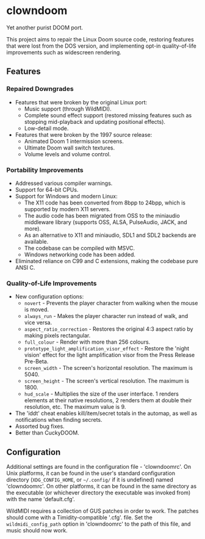 # clowndoom

Yet another purist DOOM port.

This project aims to repair the Linux Doom source code, restoring features that
were lost from the DOS version, and implementing opt-in quality-of-life
improvements such as widescreen rendering.

## Features
### Repaired Downgrades
- Features that were broken by the original Linux port:
  - Music support (through WildMIDI).
  - Complete sound effect support (restored missing features such as stopping
    mid-playback and updating positional effects).
  - Low-detail mode.
- Features that were broken by the 1997 source release:
  - Animated Doom 1 intermission screens.
  - Ultimate Doom wall switch textures.
  - Volume levels and volume control.
### Portability Improvements
- Addressed various compiler warnings.
- Support for 64-bit CPUs.
- Support for Windows and modern Linux:
  - The X11 code has been converted from 8bpp to 24bpp, which is supported by
    modern X11 servers.
  - The audio code has been migrated from OSS to the miniaudio middleware
    library (supports OSS, ALSA, PulseAudio, JACK, and more).
  - As an alternative to X11 and miniaudio, SDL1 and SDL2 backends are
    available.
  - The codebase can be compiled with MSVC.
  - Windows networking code has been added.
- Eliminated reliance on C99 and C extensions, making the codebase pure ANSI C.
### Quality-of-Life Improvements
- New configuration options:
  - `novert` - Prevents the player character from walking when the mouse is
    moved.
  - `always_run` - Makes the player character run instead of walk, and vice
    versa.
  - `aspect_ratio_correction` - Restores the original 4:3 aspect ratio by
    making pixels rectangular.
  - `full_colour` - Render with more than 256 colours.
  - `prototype_light_amplification_visor_effect` - Restore the 'night vision'
    effect for the light amplification visor from the Press Release Pre-Beta.
  - `screen_width` - The screen's horizontal resolution. The maximum is 5040.
  - `screen_height` - The screen's vertical resolution. The maximum is 1800.
  - `hud_scale` - Multiplies the size of the user interface. 1 renders elements
    at their native resolutions, 2 renders them at double their resolution,
    etc. The maximum value is 9.
- The 'iddt' cheat enables kill/item/secret totals in the automap, as well as
  notifications when finding secrets.
- Assorted bug fixes.
- Better than CuckyDOOM.

## Configuration
Additional settings are found in the configuration file - 'clowndoomrc'. On
Unix platforms, it can be found in the user's standard configuration directory
(`XDG_CONFIG_HOME`, or `~/.config/` if it is undefined) named 'clowndoomrc'. On
other platforms, it can be found in the same directory as the executable (or
whichever directory the executable was invoked from) with the name
'default.cfg'.

WildMIDI requires a collection of GUS patches in order to work. The patches
should come with a Timidity-compatible '.cfg'. file. Set the
`wildmidi_config_path` option in 'clowndoomrc' to the path of this file, and
music should now work.
